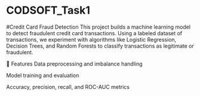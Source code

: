 # CODSOFT_Task1
#Credit Card Fraud Detection
This project builds a machine learning model to detect fraudulent credit card transactions. Using a labeled dataset of transactions, we experiment with algorithms like Logistic Regression, Decision Trees, and Random Forests to classify transactions as legitimate or fraudulent.

🔧 Features
Data preprocessing and imbalance handling

Model training and evaluation

Accuracy, precision, recall, and ROC-AUC metrics
